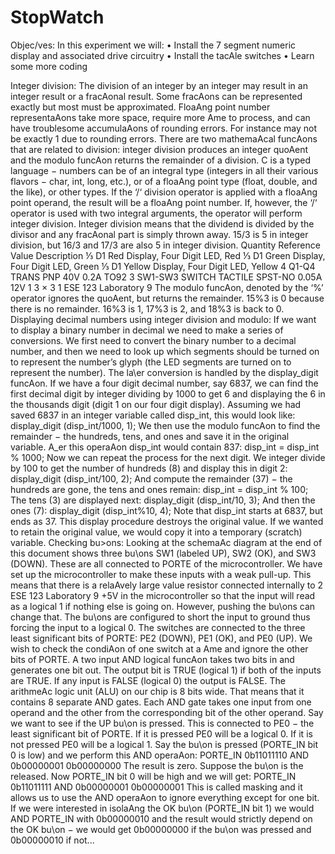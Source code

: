 # StopWatch

Objec/ves:
In this experiment we will:
• Install the 7 segment numeric display and associated drive circuitry
• Install the tacAle switches
• Learn some more coding

Integer division:
The division of an integer by an integer may result in an integer result or a fracAonal
result. Some fracAons can be represented exactly but most must be approximated.
FloaAng point number representaAons take more space, require more Ame to process,
and can have troublesome accumulaAons of rounding errors. For instance may
not be exactly 1 due to rounding errors.
There are two mathemaAcal funcAons that are related to division: integer division
produces an integer quoAent and the modulo funcAon returns the remainder of a
division.
C is a typed language − numbers can be of an integral type (integers in all their various
flavors − char, int, long, etc.), or of a floaAng point type (float, double, and the like), or
other types. If the ‘/‘ division operator is applied with a floaAng point operand, the result
will be a floaAng point number. If, however, the ‘/‘ operator is used with two integral
arguments, the operator will perform integer division.
Integer division means that the dividend is divided by the divisor and any fracAonal part
is simply thrown away. 15/3 is 5 in integer division, but 16/3 and 17/3 are also 5 in
integer division.
Quantity Reference Value Description
⅓ D1 Red Display, Four Digit LED, Red
⅓ D1 Green Display, Four Digit LED, Green
⅓ D1 Yellow Display, Four Digit LED, Yellow
4 Q1-Q4 TRANS PNP 40V 0.2A TO92
3 SW1-SW3 SWITCH TACTILE SPST-NO 0.05A 12V
1
3 × 3
1
ESE 123 Laboratory 9
The modulo funcAon, denoted by the ‘%’ operator ignores the quoAent, but returns the
remainder. 15%3 is 0 because there is no remainder. 16%3 is 1, 17%3 is 2, and 18%3 is
back to 0.
Displaying decimal numbers using integer division and modulo:
If we want to display a binary number in decimal we need to make a series of
conversions. We first need to convert the binary number to a decimal number, and then
we need to look up which segments should be turned on to represent the number’s
glyph (the LED segments are turned on to represent the number). The la\er conversion
is handled by the display_digit funcAon.
If we have a four digit decimal number, say 6837, we can find the first decimal digit by
integer dividing by 1000 to get 6 and displaying the 6 in the thousands digit (digit 1 on
our four digit display). Assuming we had saved 6837 in an integer variable called
disp_int, this would look like:
display_digit (disp_int/1000, 1);
We then use the modulo funcAon to find the remainder − the hundreds, tens, and ones
and save it in the original variable. A_er this operaAon disp_int would contain 837:
disp_int = disp_int % 1000;
Now we can repeat the process for the next digit. We integer divide by 100 to get the
number of hundreds (8) and display this in digit 2:
display_digit (disp_int/100, 2);
And compute the remainder (37) − the hundreds are gone, the tens and ones remain:
disp_int = disp_int % 100;
The tens (3) are displayed next:
display_digit (disp_int/10, 3);
And then the ones (7):
display_digit (disp_int%10, 4);
Note that disp_int starts at 6837, but ends as 37. This display procedure destroys the
original value. If we wanted to retain the original value, we would copy it into a
temporary (scratch) variable.
Checking bu>ons:
Looking at the schemaAc diagram at the end of this document shows three bu\ons SW1
(labeled UP), SW2 (OK), and SW3 (DOWN). These are all connected to PORTE of the
microcontroller. We have set up the microcontroller to make these inputs with a weak
pull-up. This means that there is a relaAvely large value resistor connected internally to
2
ESE 123 Laboratory 9
+5V in the microcontroller so that the input will read as a logical 1 if nothing else is going
on.
However, pushing the bu\ons can change that. The bu\ons are configured to short the
input to ground thus forcing the input to a logical 0.
The switches are connected to the three least significant bits of PORTE: PE2 (DOWN),
PE1 (OK), and PE0 (UP). We wish to check the condiAon of one switch at a Ame and
ignore the other bits of PORTE.
A two input AND logical funcAon takes two bits in and generates one bit out. The output
bit is TRUE (logical 1) if both of the inputs are TRUE. If any input is FALSE (logical 0) the
output is FALSE.
The arithmeAc logic unit (ALU) on our chip is 8 bits wide. That means that it contains 8
separate AND gates. Each AND gate takes one input from one operand and the other
from the corresponding bit of the other operand.
Say we want to see if the UP bu\on is pressed. This is connected to PE0 − the least
significant bit of PORTE. If it is pressed PE0 will be a logical 0. If it is not pressed PE0 will
be a logical 1.
Say the bu\on is pressed (PORTE_IN bit 0 is low) and we perform this AND operaAon:
PORTE_IN 0b11011110
AND 0b00000001
0b00000000
The result is zero. Suppose the bu\on is the released. Now PORTE_IN bit 0 will be high
and we will get:
PORTE_IN 0b11011111
AND 0b00000001
0b00000001
This is called masking and it allows us to use the AND operaAon to ignore everything
except for one bit. If we were interested in isolaAng the OK bu\on (PORTE_IN bit 1) we
would AND PORTE_IN with 0b00000010 and the result would strictly depend on the OK
bu\on − we would get 0b00000000 if the bu\on was pressed and 0b00000010 if not...
